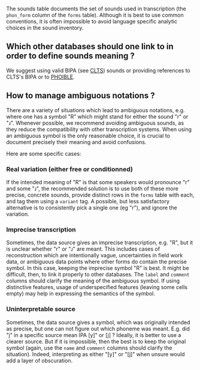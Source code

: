 
The sounds table documents the set of sounds used in transcription (the `phon_form` 
column of the `forms` table). Although it is best to use common conventions, it is 
often impossible to avoid language specific analytic choices in the sound inventory. 

## Which other databases should one link to in order to define sounds meaning ?

We suggest using valid BIPA (see [CLTS](https://clts.clld.org/)) sounds or providing 
references to CLTS's BIPA or to [PHOIBLE](https://phoible.org/).

## How to manage ambiguous notations ?

There are a variety of situations which lead to ambiguous notations, e.g. where one has a 
symbol "R" which might stand for either the sound "r" or "ɹ". Whenever possible, we 
recommend avoiding ambiguous sounds, as they  reduce the compatibility with other 
transcription systems. When using an ambiguous symbol is the only reasonable choice,
it is crucial to document precisely their meaning and avoid confusions.

Here are some specific cases:

### Real variation (either free or conditionned)

If the intended meaning of "R" is that some speakers would pronounce "r" and some "ɹ", 
the recommended solution is to use both of these more precise, concrete sounds, 
provide distinct rows in the `forms` table with 
each, and tag them using a `variant` tag. A possible, but less satisfactory 
alternative is to consistently pick a single one (eg "r"), and ignore the variation.

### Imprecise transcription

Sometimes, the data source gives an imprecise transcription, e.g. "R", but it is 
unclear whether "r" or "ɹ" are meant. This includes cases of reconstruction which are 
intentionally vague, uncertainties in field work data, or ambiguous data points where 
other forms do contain the precise symbol. In this case, 
keeping the imprecise symbol "R" is best. It might be difficult, then, to link it properly to 
other databases. The `label` and `comment` columns should clarify the meaning of the 
ambiguous symbol. If using distinctive features, usage of underspecified features 
(leaving some cells empty) may help in expressing the semantics of the symbol.  

### Uninterpretable source

Sometimes, the data source gives a symbol, which was originally intended as 
precise, but one can not figure out which phoneme was meant. E.g. did "j" in a 
specific source mean IPA [y]"
or [j] ? Ideally, it is better to use a clearer source. But if it is impossible, 
then the best is to keep the original symbol (again, use the `name` and `comment` 
columns should clarify the situation). Indeed, interpreting as either "[y]" or "[j]" 
when unsure would add a layer of obscuration. 
